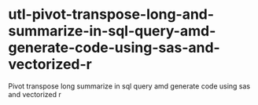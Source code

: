 # utl-pivot-transpose-long-and-summarize-in-sql-query-amd-generate-code-using-sas-and-vectorized-r
Pivot transpose long  summarize in sql query amd generate code using sas and vectorized r
